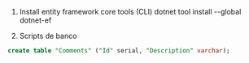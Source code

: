 1. Install entity framework core tools (CLI)
dotnet tool install --global dotnet-ef

2. Scripts de banco
```sql
create table "Comments" ("Id" serial, "Description" varchar);
```
